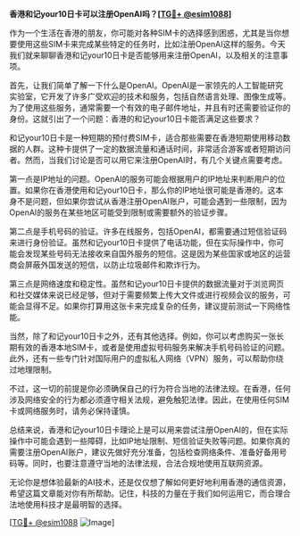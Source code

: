 **香港和记your10日卡可以注册OpenAI吗？[[TG💪+ @esim1088](https://t.me/s/esim1088)]**

作为一个生活在香港的朋友，你可能对各种SIM卡的选择感到困惑，尤其是当你想要使用这些SIM卡来完成某些特定的任务时，比如注册OpenAI这样的服务。今天我们就来聊聊香港和记your10日卡是否能够用来注册OpenAI，以及相关的注意事项。

首先，让我们简单了解一下什么是OpenAI。OpenAI是一家领先的人工智能研究实验室，它开发了许多广受欢迎的技术和服务，包括自然语言处理、图像生成等。为了使用这些服务，通常需要一个有效的电子邮件地址，并且有时还需要验证你的身份。这就引出了一个问题：香港的和记your10日卡能否满足这些要求？

和记your10日卡是一种短期的预付费SIM卡，适合那些需要在香港短期使用移动数据的人群。这种卡提供了一定的数据流量和通话时间，非常适合游客或者短期访问者。然而，当我们讨论是否可以用它来注册OpenAI时，有几个关键点需要考虑。

第一点是IP地址的问题。OpenAI的服务可能会根据用户的IP地址来判断用户的位置。如果你在香港使用和记your10日卡，那么你的IP地址很可能是香港的。这本身不是问题，但如果你尝试从香港注册OpenAI账户，可能会遇到一些限制，因为OpenAI的服务在某些地区可能受到限制或需要额外的验证步骤。

第二点是手机号码的验证。许多在线服务，包括OpenAI，都需要通过短信验证码来进行身份验证。虽然和记your10日卡提供了电话功能，但在实际操作中，你可能会发现某些号码无法接收来自国外服务的短信。这是因为某些国家或地区的运营商会屏蔽外国发送的短信，以防止垃圾邮件和欺诈行为。

第三点是网络速度和稳定性。虽然和记your10日卡提供的数据流量对于浏览网页和社交媒体来说已经足够，但对于需要频繁上传大文件或进行视频会议的服务，可能会显得不足。如果你打算用这张卡来完成复杂的任务，建议提前测试一下网络性能。

当然，除了和记your10日卡之外，还有其他选择。例如，你可以考虑购买一张长期有效的香港本地SIM卡，或者是使用虚拟号码服务来解决手机号码验证的问题。此外，还有一些专门针对国际用户的虚拟私人网络（VPN）服务，可以帮助你绕过地理限制。

不过，这一切的前提是你必须确保自己的行为符合当地的法律法规。在香港，任何涉及网络安全的行为都必须遵守相关法规，避免触犯法律。因此，在使用任何SIM卡或网络服务时，请务必保持谨慎。

总结来说，香港和记your10日卡理论上是可以用来尝试注册OpenAI的，但在实际操作中可能会遇到一些障碍，比如IP地址限制、短信验证失败等问题。如果你真的需要注册OpenAI账户，建议先做好充分准备，包括检查网络条件、准备好备用号码等。同时，也要注意遵守当地的法律法规，合法合规地使用互联网资源。

无论你是想体验最新的AI技术，还是仅仅想了解如何更好地利用香港的通信资源，希望这篇文章能对你有所帮助。记住，科技的力量在于我们如何运用它，而合理合法地使用科技才是最明智的选择。

[[TG💪+ @esim1088](https://t.me/s/esim1088) ![Image](https://i.postimg.cc/4NQfJmqS/Snipaste-2025-05-13-00-14-12.png)]